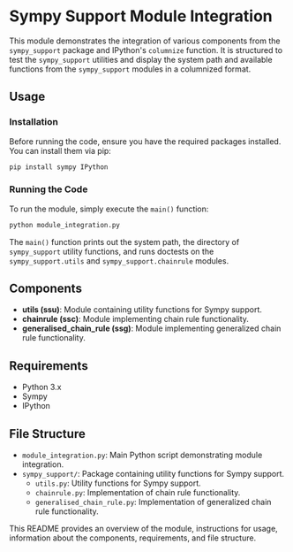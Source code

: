 # Sympy Support Module Integration

This module demonstrates the integration of various components from the `sympy_support` package and IPython's `columnize` function. It is structured to test the `sympy_support` utilities and display the system path and available functions from the `sympy_support` modules in a columnized format.

## Usage

### Installation

Before running the code, ensure you have the required packages installed. You can install them via pip:

```bash
pip install sympy IPython
```

### Running the Code

To run the module, simply execute the `main()` function:

```bash
python module_integration.py
```

The `main()` function prints out the system path, the directory of `sympy_support` utility functions, and runs doctests on the `sympy_support.utils` and `sympy_support.chainrule` modules.

## Components

- **utils (ssu)**: Module containing utility functions for Sympy support.
- **chainrule (ssc)**: Module implementing chain rule functionality.
- **generalised_chain_rule (ssg)**: Module implementing generalized chain rule functionality.

## Requirements

- Python 3.x
- Sympy
- IPython

## File Structure

- `module_integration.py`: Main Python script demonstrating module integration.
- `sympy_support/`: Package containing utility functions for Sympy support.
  - `utils.py`: Utility functions for Sympy support.
  - `chainrule.py`: Implementation of chain rule functionality.
  - `generalised_chain_rule.py`: Implementation of generalized chain
  rule functionality.

This README provides an overview of the module, instructions for usage,
information about the components, requirements, and file structure.
